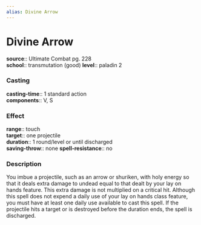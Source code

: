 ```yaml
---
alias: Divine Arrow
---
```


# Divine Arrow 

**source**:: Ultimate Combat pg. 228  
**school**:: transmutation (good)
**level**:: paladin 2

### Casting 

**casting-time**:: 1 standard action  
**components**:: V, S

### Effect 

**range**:: touch  
**target**:: one projectile  
**duration**:: 1 round/level or until discharged  
**saving-throw**:: none
**spell-resistance**:: no

### Description 

You imbue a projectile, such as an arrow or shuriken, with holy energy so that it deals extra damage to undead equal to that dealt by your lay on hands feature. This extra damage is not multiplied on a critical hit. Although this spell does not expend a daily use of your lay on hands class feature, you must have at least one daily use available to cast this spell. If the projectile hits a target or is destroyed before the duration ends, the spell is discharged.
